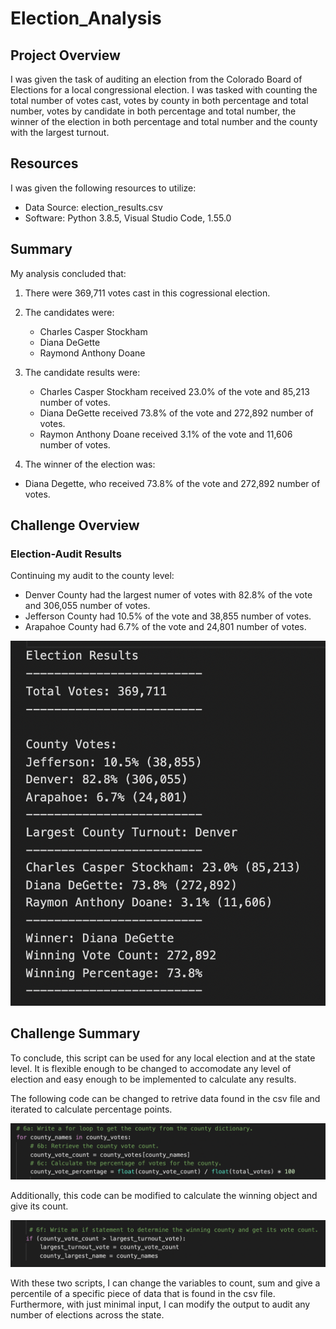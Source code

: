 # Election_Analysis

## Project Overview
I was given the task of auditing an election from the Colorado Board of Elections for a local congressional election. I was tasked with counting the total number of votes cast, votes by county in both percentage and total number, votes by candidate in both percentage and total number, the winner of the election in both percentage and total number and the county with the largest turnout.  

## Resources
I was given the following resources to utilize:
- Data Source: election_results.csv
- Software: Python 3.8.5, Visual Studio Code, 1.55.0

## Summary
My analysis concluded that:
1. There were 369,711 votes cast in this cogressional election.

2. The candidates were:
   * Charles Casper Stockham
   * Diana DeGette
   * Raymond Anthony Doane

3. The candidate results were:
   * Charles Casper Stockham received 23.0% of the vote and 85,213 number of votes.
   * Diana DeGette received 73.8% of the vote and 272,892 number of votes.
   * Raymon Anthony Doane received 3.1% of the vote and 11,606 number of votes.

4. The winner of the election was:
  - Diana Degette, who received 73.8% of the vote and 272,892 number of votes.

## Challenge Overview

### Election-Audit Results

Continuing my audit to the county level:
 - Denver County had the largest numer of votes with 82.8% of the vote and 306,055 number of votes.
 - Jefferson County had 10.5% of the vote and 38,855 number of votes.
 - Arapahoe County had 6.7% of the vote and 24,801 number of votes. 

![election_results.png](analysis/election_results.png)

## Challenge Summary

To conclude, this script can be used for any local election and at the state level.  It is flexible enough to be changed to accomodate any level of election and easy enough to be implemented to calculate any results.  

The following code can be changed to retrive data found in the csv file and iterated to calculate percentage points.

![interchangeable_code.png](analysis/interchangeable_code.png)

Additionally, this code can be modified to calculate the winning object and give its count. 

![interchangeable_results.png](analysis/interchangeable_results.png)

With these two scripts, I can change the variables to count, sum and give a percentile of a specific piece of data that is found in the csv file.  Furthermore, with just minimal input, I can modify the output to audit any number of elections across the state.  
